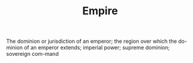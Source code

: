 ---
title: Empire
letter: E
permalink: "/definitions/bld-empire.html"
body: The dominion or jurisdiction of an emperor; the region over which the do-minion
  of an emperor extends; imperial power; supreme dominion; sovereign com-mand
published_at: '2018-07-07'
source: Black's Law Dictionary 2nd Ed (1910)
layout: post
---